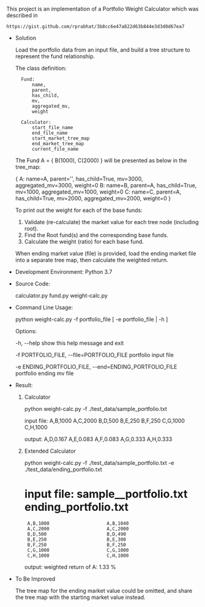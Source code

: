 
This project is an implementation of a Portfolio Weight Calculator which was described in

    https://gist.github.com/rprabhat/3b8cc6e47a822d63b844e3d3d0d67ea7


- Solution

    Load the portfolio data from an input file, and build a tree structure to represent the fund relationship.

    The class definition:

        Fund:
            name,
            parent,
            has_child,
            mv,
            aggregated_mv,
            weight

        Calculator:
            start_file_name
            end_file_name
            start_market_tree_map
            end_market_tree_map
            current_file_name

    The Fund A = { B(1000), C(2000) } will be presented as below in the tree_map:

    { 
        A: name=A, parent='', has_child=True, mv=3000, aggregated_mv=3000, weight=0
        B: name=B, parent=A,  has_child=True, mv=1000, aggregated_mv=1000, weight=0
        C: name=C, parent=A,  has_child=True, mv=2000, aggregated_mv=2000, weight=0
    } 

    To print out the weight for each of the base funds:

    1) Validate (re-calculate) the market value for each tree node (including root).
    2) Find the Root fund(s) and the corresponding base funds.
    3) Calculate the weight (ratio) for each base fund.

    When ending market value (file) is provided, load the ending market file into a separate tree map,
    then calculate the weighted return.


-  Development Environment:
      Python 3.7


-  Source Code:

    calculator.py
    fund.py
    weight-calc.py


-  Command Line Usage:

      python  weight-calc.py  -f portfolio_file  [  -e  portfolio_file   |   -h  ]

    Options:

      -h, --help            show this help message and exit

      -f PORTFOLIO_FILE, --file=PORTFOLIO_FILE
                            portfolio input file

      -e ENDING_PORTFOLIO_FILE, --end=ENDING_PORTFOLIO_FILE
                            portfolio ending mv file


-  Result:

    1) Calculator

        python  weight-calc.py   -f ./test_data/sample_portfolio.txt

        input file:
            A,B,1000
            A,C,2000
            B,D,500
            B,E,250
            B,F,250
            C,G,1000
            C,H,1000

        output:
            A,D,0.167
            A,E,0.083
            A,F,0.083
            A,G,0.333
            A,H,0.333


    2) Extended Calculator

        python  weight-calc.py   -f ./test_data/sample_portfolio.txt      -e  ./test_data/ending_portfolio.txt

        input file:
          sample__portfolio.txt      ending_portfolio.txt
       =====================================================
            A,B,1000                     A,B,1040
            A,C,2000                     A,C,2000
            B,D,500                      B,D,490
            B,E,250                      B,E,300
            B,F,250                      B,F,250
            C,G,1000                     C,G,1000
            C,H,1000                     C,H,1000

        output:
            weighted return of A: 1.33 %


- To Be Improved

    The tree map for the ending market value could be omitted, and share the tree map with the starting market value instead.
